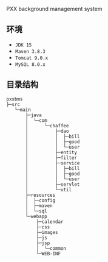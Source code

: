 PXX background management system

## 环境

- `JDK 15`
- `Maven 3.8.3`
- `Tomcat 9.0.x`
- `MySQL 8.0.x`

## 目录结构

```
pxxbms
├─src
   └─main
       ├─java
       │  └─com
       │      └─chaffee
       │          ├─dao
       │          │  ├─bill
       │          │  ├─good
       │          │  └─user
       │          ├─entity
       │          ├─filter
       │          ├─service
       │          │  ├─bill
       │          │  ├─good
       │          │  └─user
       │          ├─servlet
       │          └─util
       ├─resources
       │  ├─config
       │  ├─maven
       │  └─sql
       └─webapp
           ├─calendar
           ├─css
           ├─images
           ├─js
           ├─jsp
           │  └─common
           └─WEB-INF

```
